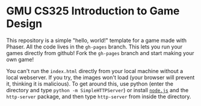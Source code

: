 # GMU CS325 Introduction to Game Design

This repository is a simple "hello, world!" template for a game made with Phaser.
All the code lives in the `gh-pages` branch. This lets you run your games directly from github!
Fork the `gh-pages` branch and start making your own game!

You can't run the `index.html` directly from your local machine without a local webserver.
If you try, the images won't load (your browser will prevent it, thinking it is malicious).
To get around this, use python (enter the directory and type `python -m SimpleHTTPServer`)
or install [`node.js`](http://nodejs.org/) and the `http-server` package,
and then type `http-server` from inside the directory.
